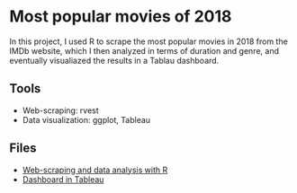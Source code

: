 # Most popular movies of 2018

In this project, I used R to scrape the most popular movies in 2018 from the IMDb website, which I then analyzed in terms of duration and genre, and eventually visualiazed the results in a Tablau dashboard.

## Tools
- Web-scraping: rvest
- Data visualization: ggplot, Tableau

## Files
- [Web-scraping and data analysis with R](https://github.com/lorenanda/imdb/blob/master/imdb_top_2018.R)
- [Dashboard in Tableau](https://github.com/lorenanda/imdb/blob/master/imdb_watchlist.twb)
